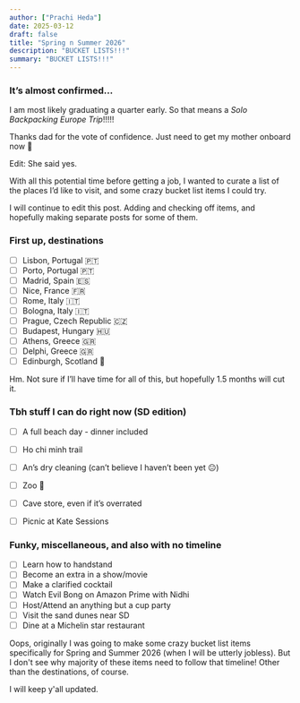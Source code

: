 ```yaml
---
author: ["Prachi Heda"]
date: 2025-03-12
draft: false
title: "Spring n Summer 2026"
description: "BUCKET LISTS!!!"
summary: "BUCKET LISTS!!!"
---
```


### It’s almost confirmed… 

I am most likely graduating a quarter early. So that means a *Solo Backpacking Europe Trip*!!!!!

Thanks dad for the vote of confidence. Just need to get my mother onboard now 🥳

Edit: She said yes.

With all this potential time before getting a job, I wanted to curate a list of the places I’d like to visit, and some crazy bucket list items I could try. 

I will continue to edit this post. Adding and checking off items, and hopefully making separate posts for some of them. 

### First up, destinations 

- [ ] Lisbon, Portugal 🇵🇹 
- [ ] Porto, Portugal 🇵🇹 
- [ ] Madrid, Spain 🇪🇸 
- [ ] Nice, France 🇫🇷 
- [ ] Rome, Italy 🇮🇹 
- [ ] Bologna, Italy 🇮🇹 
- [ ] Prague, Czech Republic 🇨🇿 
- [ ] Budapest, Hungary 🇭🇺 
- [ ] Athens, Greece 🇬🇷 
- [ ] Delphi, Greece 🇬🇷 
- [ ] Edinburgh, Scotland 🏴󠁧󠁢󠁳󠁣󠁴󠁿 

Hm. Not sure if I’ll have time for all of this, but hopefully 1.5 months will cut it. 

### Tbh stuff I can do right now (SD edition)

- [ ] A full beach day - dinner included
- [ ] Ho chi minh trail
- [ ] An’s dry cleaning (can’t believe I haven’t been yet 😐)
- [ ] Zoo 🐼 
- [ ] Cave store, even if it’s overrated
- [ ] Picnic at Kate Sessions


### Funky, miscellaneous, and also with no timeline

- [ ] Learn how to handstand
- [ ] Become an extra in a show/movie 
- [ ] Make a clarified cocktail 
- [ ] Watch Evil Bong on Amazon Prime with Nidhi 
- [ ] Host/Attend an anything but a cup party
- [ ] Visit the sand dunes near SD
- [ ] Dine at a Michelin star restaurant

Oops, originally I was going to make some crazy bucket list items specifically for Spring and Summer 2026 (when I will be utterly jobless). But I don't see why majority of these items need to follow that timeline! Other than the destinations, of course. 

I will keep y'all updated. 





